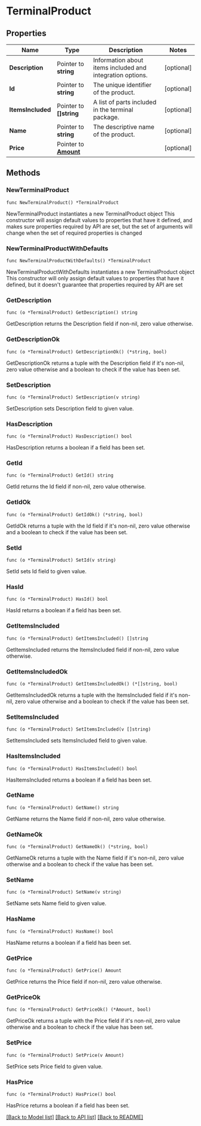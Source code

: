 # TerminalProduct

## Properties

Name | Type | Description | Notes
------------ | ------------- | ------------- | -------------
**Description** | Pointer to **string** | Information about items included and integration options. | [optional] 
**Id** | Pointer to **string** | The unique identifier of the product. | [optional] 
**ItemsIncluded** | Pointer to **[]string** | A list of parts included in the terminal package. | [optional] 
**Name** | Pointer to **string** | The descriptive name of the product. | [optional] 
**Price** | Pointer to [**Amount**](Amount.md) |  | [optional] 

## Methods

### NewTerminalProduct

`func NewTerminalProduct() *TerminalProduct`

NewTerminalProduct instantiates a new TerminalProduct object
This constructor will assign default values to properties that have it defined,
and makes sure properties required by API are set, but the set of arguments
will change when the set of required properties is changed

### NewTerminalProductWithDefaults

`func NewTerminalProductWithDefaults() *TerminalProduct`

NewTerminalProductWithDefaults instantiates a new TerminalProduct object
This constructor will only assign default values to properties that have it defined,
but it doesn't guarantee that properties required by API are set

### GetDescription

`func (o *TerminalProduct) GetDescription() string`

GetDescription returns the Description field if non-nil, zero value otherwise.

### GetDescriptionOk

`func (o *TerminalProduct) GetDescriptionOk() (*string, bool)`

GetDescriptionOk returns a tuple with the Description field if it's non-nil, zero value otherwise
and a boolean to check if the value has been set.

### SetDescription

`func (o *TerminalProduct) SetDescription(v string)`

SetDescription sets Description field to given value.

### HasDescription

`func (o *TerminalProduct) HasDescription() bool`

HasDescription returns a boolean if a field has been set.

### GetId

`func (o *TerminalProduct) GetId() string`

GetId returns the Id field if non-nil, zero value otherwise.

### GetIdOk

`func (o *TerminalProduct) GetIdOk() (*string, bool)`

GetIdOk returns a tuple with the Id field if it's non-nil, zero value otherwise
and a boolean to check if the value has been set.

### SetId

`func (o *TerminalProduct) SetId(v string)`

SetId sets Id field to given value.

### HasId

`func (o *TerminalProduct) HasId() bool`

HasId returns a boolean if a field has been set.

### GetItemsIncluded

`func (o *TerminalProduct) GetItemsIncluded() []string`

GetItemsIncluded returns the ItemsIncluded field if non-nil, zero value otherwise.

### GetItemsIncludedOk

`func (o *TerminalProduct) GetItemsIncludedOk() (*[]string, bool)`

GetItemsIncludedOk returns a tuple with the ItemsIncluded field if it's non-nil, zero value otherwise
and a boolean to check if the value has been set.

### SetItemsIncluded

`func (o *TerminalProduct) SetItemsIncluded(v []string)`

SetItemsIncluded sets ItemsIncluded field to given value.

### HasItemsIncluded

`func (o *TerminalProduct) HasItemsIncluded() bool`

HasItemsIncluded returns a boolean if a field has been set.

### GetName

`func (o *TerminalProduct) GetName() string`

GetName returns the Name field if non-nil, zero value otherwise.

### GetNameOk

`func (o *TerminalProduct) GetNameOk() (*string, bool)`

GetNameOk returns a tuple with the Name field if it's non-nil, zero value otherwise
and a boolean to check if the value has been set.

### SetName

`func (o *TerminalProduct) SetName(v string)`

SetName sets Name field to given value.

### HasName

`func (o *TerminalProduct) HasName() bool`

HasName returns a boolean if a field has been set.

### GetPrice

`func (o *TerminalProduct) GetPrice() Amount`

GetPrice returns the Price field if non-nil, zero value otherwise.

### GetPriceOk

`func (o *TerminalProduct) GetPriceOk() (*Amount, bool)`

GetPriceOk returns a tuple with the Price field if it's non-nil, zero value otherwise
and a boolean to check if the value has been set.

### SetPrice

`func (o *TerminalProduct) SetPrice(v Amount)`

SetPrice sets Price field to given value.

### HasPrice

`func (o *TerminalProduct) HasPrice() bool`

HasPrice returns a boolean if a field has been set.


[[Back to Model list]](../README.md#documentation-for-models) [[Back to API list]](../README.md#documentation-for-api-endpoints) [[Back to README]](../README.md)


